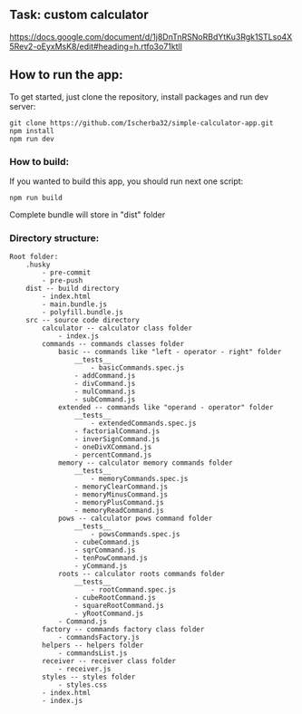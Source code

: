 ## Task: custom calculator

https://docs.google.com/document/d/1j8DnTnRSNoRBdYtKu3Rgk1STLso4X5Rev2-oEyxMsK8/edit#heading=h.rtfo3o71ktll

## How to run the app:

To get started, just clone the repository, install packages and run dev server:

    git clone https://github.com/Ischerba32/simple-calculator-app.git
    npm install
    npm run dev

### How to build:

If you wanted to build this app, you should run next one script:

    npm run build
Complete bundle will store in "dist" folder

### Directory structure:
    Root folder:
        .husky
            - pre-commit
            - pre-push
        dist -- build directory
            - index.html
            - main.bundle.js
            - polyfill.bundle.js
        src -- source code directory
            calculator -- calculator class folder
                - index.js
            commands -- commands classes folder
                basic -- commands like "left - operator - right" folder
                    __tests__
                        - basicCommands.spec.js
                    - addCommand.js
                    - divCommand.js
                    - mulCommand.js
                    - subCommand.js
                extended -- commands like "operand - operator" folder
                    __tests__
                        - extendedCommands.spec.js
                    - factorialCommand.js
                    - inverSignCommand.js
                    - oneDivXCommand.js
                    - percentCommand.js
                memory -- calculator memory commands folder
                    __tests__
                        - memoryCommands.spec.js
                    - memoryClearCommand.js
                    - memoryMinusCommand.js
                    - memoryPlusCommand.js
                    - memoryReadCommand.js
                pows -- calculator pows command folder
                    __tests__
                        - powsCommands.spec.js
                    - cubeCommand.js
                    - sqrCommand.js
                    - tenPowCommand.js
                    - yCommand.js
                roots -- calculator roots commands folder
                    __tests__
                        - rootCommand.spec.js
                    - cubeRootCommand.js
                    - squareRootCommand.js
                    - yRootCommand.js
                - Command.js
            factory -- commands factory class folder
                - commandsFactory.js
            helpers -- helpers folder
                - commandsList.js
            receiver -- receiver class folder
                - receiver.js
            styles -- styles folder
                - styles.css
            - index.html
            - index.js



